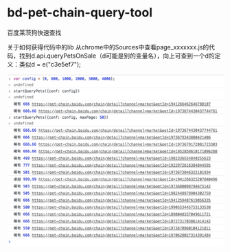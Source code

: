 # bd-pet-chain-query-tool
百度莱茨狗快速查找

关于如何获得代码中的lib
从chrome中的Sources中查看page_xxxxxxx.js的代码，找到d.api.queryPetsOnSale（d可能是别的变量名），向上可查到一个d的定义：类似d = e("c3e5ef7");

![效果](https://raw.githubusercontent.com/Lone/bd-pet-chain-query-tool/master/MacHi%202018-03-22%2016-08-46.png)
